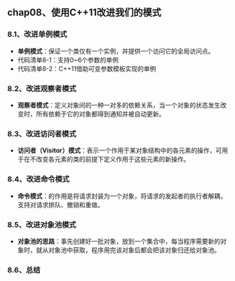 ## chap08、使用C++11改进我们的模式

### 8.1、改进单例模式

+ **单例模式**：保证一个类仅有一个实例，并提供一个访问它的全局访问点。
+ 代码清单8-1：支持0~6个参数的单例
+ 代码清单8-2：C++11借助可变参数模板实现的单例

### 8.2、改进观察者模式

+ **观察者模式**：定义对象间的一种一对多的依赖关系，当一个对象的状态发生改变时，所有依赖于它的对象都得到通知并被自动更新。

### 8.3、改进访问者模式

+ **访问者（Visitor）模式**：表示一个作用于某对象结构中的各元素的操作，可用于在不改变各元素的类的前提下定义作用于这些元素的新操作。

### 8.4、改进命令模式

+ **命令模式**：的作用是将请求封装为一个对象，将请求的发起者的执行者解耦，支持对请求排队、撤销和重做。

### 8.5、改进对象池模式

+ **对象池的思路**：事先创建好一批对象，放到一个集合中，每当程序需要新的对象时，就从对象池中获取，程序用完该对象后都会把该对象归还给对象池。

### 8.6、总结